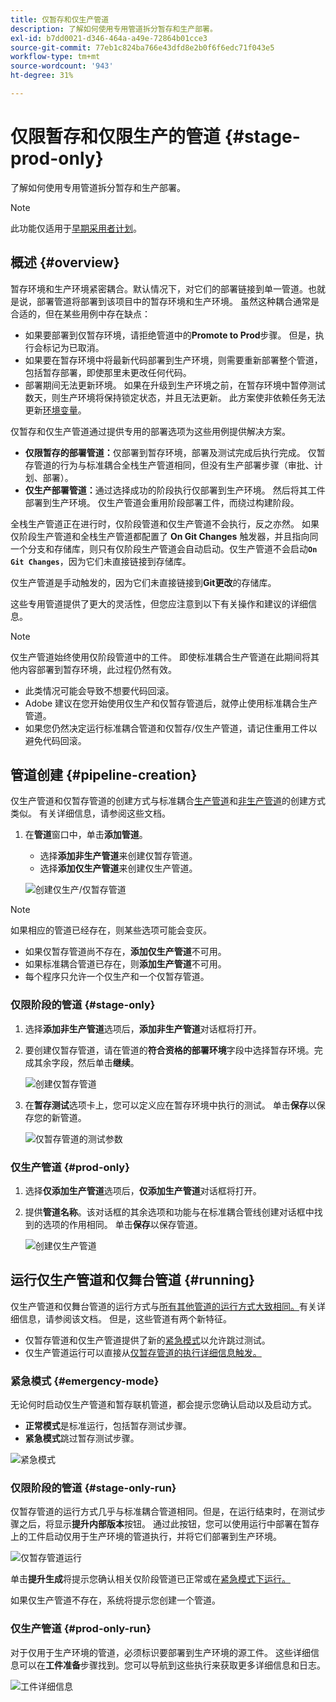 ```yaml
---
title: 仅暂存和仅生产管道
description: 了解如何使用专用管道拆分暂存和生产部署。
exl-id: b7dd0021-d346-464a-a49e-72864b01cce3
source-git-commit: 77eb1c824ba766e43dfd8e2b0f6f6edc71f043e5
workflow-type: tm+mt
source-wordcount: '943'
ht-degree: 31%

---
```


# 仅限暂存和仅限生产的管道 {#stage-prod-only}

了解如何使用专用管道拆分暂存和生产部署。

>[!NOTE]
>
>此功能仅适用于[早期采用者计划](/help/release-notes/current.md#early-adoption)。

## 概述 {#overview}

暂存环境和生产环境紧密耦合。默认情况下，对它们的部署链接到单一管道。也就是说，部署管道将部署到该项目中的暂存环境和生产环境。 虽然这种耦合通常是合适的，但在某些用例中存在缺点：

* 如果要部署到仅暂存环境，请拒绝管道中的&#x200B;**Promote to Prod**&#x200B;步骤。 但是，执行会标记为已取消。
* 如果要在暂存环境中将最新代码部署到生产环境，则需要重新部署整个管道，包括暂存部署，即使那里未更改任何代码。
* 部署期间无法更新环境。 如果在升级到生产环境之前，在暂存环境中暂停测试数天，则生产环境将保持锁定状态，并且无法更新。 此方案使非依赖任务无法更新[环境变量](/help/getting-started/build-environment.md#environment-variables)。

仅暂存和仅生产管道通过提供专用的部署选项为这些用例提供解决方案。

* **仅限暂存的部署管道：**&#x200B;仅部署到暂存环境，部署及测试完成后执行完成。 仅暂存管道的行为与标准耦合全栈生产管道相同，但没有生产部署步骤（审批、计划、部署）。
* **仅生产部署管道：**&#x200B;通过选择成功的阶段执行仅部署到生产环境。 然后将其工件部署到生产环境。 仅生产管道会重用阶段部署工件，而绕过构建阶段。

全栈生产管道正在进行时，仅阶段管道和仅生产管道不会执行，反之亦然。 如果仅阶段生产管道和全栈生产管道都配置了 **On Git Changes** 触发器，并且指向同一个分支和存储库，则只有仅阶段生产管道会自动启动。仅生产管道不会启动&#x200B;**`On Git Changes`**，因为它们未直接链接到存储库。

仅生产管道是手动触发的，因为它们未直接链接到&#x200B;**Git更改**&#x200B;的存储库。

这些专用管道提供了更大的灵活性，但您应注意到以下有关操作和建议的详细信息。

>[!NOTE]
>
>仅生产管道始终使用仅阶段管道中的工件。 即使标准耦合生产管道在此期间将其他内容部署到暂存环境，此过程仍然有效。
>
>* 此类情况可能会导致不想要代码回滚。
>* Adobe 建议在您开始使用仅生产和仅暂存管道后，就停止使用标准耦合生产管道。
>* 如果您仍然决定运行标准耦合管道和仅暂存/仅生产管道，请记住重用工件以避免代码回滚。

## 管道创建 {#pipeline-creation}

仅生产管道和仅暂存管道的创建方式与标准耦合[生产管道](/help/using/production-pipelines.md)和[非生产管道](/help/using/non-production-pipelines.md)的创建方式类似。 有关详细信息，请参阅这些文档。

1. 在&#x200B;**管道**&#x200B;窗口中，单击&#x200B;**添加管道**。

   * 选择&#x200B;**添加非生产管道**&#x200B;来创建仅暂存管道。
   * 选择&#x200B;**添加仅生产管道**&#x200B;来创建仅生产管道。

   ![创建仅生产/仅暂存管道](/help/assets/configure-pipelines/prod-stage-pipelines.png)

>[!NOTE]
>
>如果相应的管道已经存在，则某些选项可能会变灰。
>
>* 如果仅暂存管道尚不存在，**添加仅生产管道**&#x200B;不可用。
>* 如果标准耦合管道已存在，则&#x200B;**添加生产管道**&#x200B;不可用。
>* 每个程序只允许一个仅生产和一个仅暂存管道。

### 仅限阶段的管道 {#stage-only}

1. 选择&#x200B;**添加非生产管道**&#x200B;选项后，**添加非生产管道**&#x200B;对话框将打开。
1. 要创建仅暂存管道，请在管道的&#x200B;**符合资格的部署环境**&#x200B;字段中选择暂存环境。完成其余字段，然后单击&#x200B;**继续**。

   ![创建仅暂存管道](/help/assets/configure-pipelines/stage-only.png)

1. 在&#x200B;**暂存测试**&#x200B;选项卡上，您可以定义应在暂存环境中执行的测试。 单击&#x200B;**保存**&#x200B;以保存您的新管道。

   ![仅暂存管道的测试参数](/help/assets/configure-pipelines/stage-only-test.png)

### 仅生产管道 {#prod-only}

1. 选择&#x200B;**仅添加生产管道**&#x200B;选项后，**仅添加生产管道**&#x200B;对话框将打开。
1. 提供&#x200B;**管道名称**。该对话框的其余选项和功能与在标准耦合管线创建对话框中找到的选项的作用相同。 单击&#x200B;**保存**&#x200B;以保存管道。

   ![创建仅生产管道](/help/assets/configure-pipelines/prod-only-pipeline.png)

## 运行仅生产管道和仅舞台管道 {#running}

仅生产管道和仅舞台管道的运行方式与[所有其他管道的运行方式大致相同。](/help/using/managing-pipelines.md#running-pipelines)有关详细信息，请参阅该文档。 但是，这些管道有两个新特征。

* 仅暂存管道和仅生产管道提供了新的[紧急模式](#emergency-mode)以允许跳过测试。
* 仅生产管道运行可以直接从[仅暂存管道的执行详细信息触发。](#stage-only-run)

### 紧急模式 {#emergency-mode}

无论何时启动仅生产管道和暂存联机管道，都会提示您确认启动以及启动方式。

* **正常模式**&#x200B;是标准运行，包括暂存测试步骤。
* **紧急模式**&#x200B;跳过暂存测试步骤。

![紧急模式](/help/assets/configure-pipelines/emergency-mode.png)

### 仅限阶段的管道 {#stage-only-run}

仅暂存管道的运行方式几乎与标准耦合管道相同。但是，在运行结束时，在测试步骤之后，将显示&#x200B;**提升内部版本**&#x200B;按钮。 通过此按钮，您可以使用运行中部署在暂存上的工件启动仅用于生产环境的管道执行，并将它们部署到生产环境。

![仅暂存管道运行](/help/assets/configure-pipelines/stage-only-pipeline-run.png)

单击&#x200B;**提升生成**&#x200B;将提示您确认相关仅阶段管道已正常或在[紧急模式下运行。](#emergency-mode)

如果仅生产管道不存在，系统将提示您创建一个管道。

### 仅生产管道 {#prod-only-run}

对于仅用于生产环境的管道，必须标识要部署到生产环境的源工件。 这些详细信息可以在&#x200B;**工件准备**&#x200B;步骤找到。您可以导航到这些执行来获取更多详细信息和日志。

![工件详细信息](/help/assets/configure-pipelines/prod-only-pipeline-run.png)
